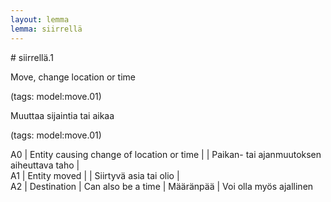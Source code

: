 ```yaml
---
layout: lemma
lemma: siirrellä
---
```


<div class="sense">
# <span class="sensename">siirrellä.1</span>

<span class="description">Move, change location or time</span>

(tags: model:move.01)

<span class="description">Muuttaa sijaintia tai aikaa</span>

(tags: model:move.01)

A0 | Entity causing change of location or time |   | Paikan- tai ajanmuutoksen aiheuttava taho |  
A1 | Entity moved |   | Siirtyvä asia tai olio |  
A2 | Destination | Can also be a time | Määränpää | Voi olla myös ajallinen

</div>

